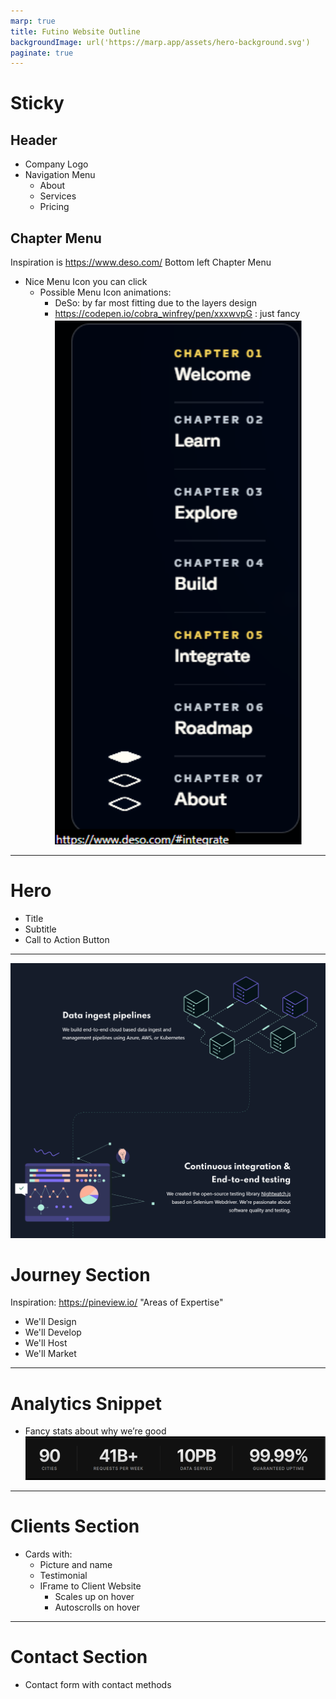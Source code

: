 ```yaml
---
marp: true
title: Futino Website Outline
backgroundImage: url('https://marp.app/assets/hero-background.svg')
paginate: true
---
```


# Sticky

## Header

- Company Logo
- Navigation Menu
    - About
    - Services
    - Pricing

## Chapter Menu

Inspiration is https://www.deso.com/ Bottom left Chapter Menu
- Nice Menu Icon you can click
    - Possible Menu Icon animations: 
        - DeSo: by far most fitting due to the layers design
        - https://codepen.io/cobra_winfrey/pen/xxxwvpG : just fancy
![](./chapter%20menu.png)

---

# Hero

- Title
- Subtitle
- Call to Action Button

---

![bg left](./Journey%20Example.png)

# Journey Section

Inspiration:
https://pineview.io/ "Areas of Expertise"
- We'll Design
- We'll Develop
- We'll Host
- We'll Market

---

# Analytics Snippet

- Fancy stats about why we’re good
![w:screen h:100](./analytics.png)

---

# Clients Section

- Cards with:
    - Picture and name
    - Testimonial
    - IFrame to Client Website
        - Scales up on hover
        - Autoscrolls on hover

---

# Contact Section
- Contact form with contact methods